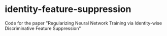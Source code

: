 # identity-feature-suppression
Code for the paper "Regularizing Neural Network Training via Identity-wise Discriminative Feature Suppression"
